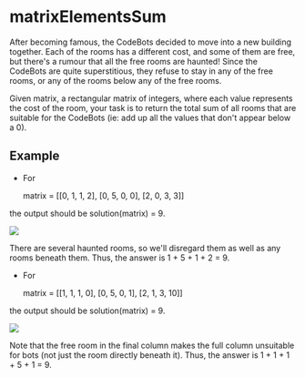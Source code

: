 # matrixElementsSum

After becoming famous, the CodeBots decided to move into a new building together. Each of the rooms has a different cost, and some of them are free, but there's a rumour that all the free rooms are haunted! Since the CodeBots are quite superstitious, they refuse to stay in any of the free rooms, or any of the rooms below any of the free rooms.

Given matrix, a rectangular matrix of integers, where each value represents the cost of the room, your task is to return the total sum of all rooms that are suitable for the CodeBots (ie: add up all the values that don't appear below a 0).

## Example

* For


    matrix = [[0, 1, 1, 2],
              [0, 5, 0, 0],
              [2, 0, 3, 3]]

the output should be solution(matrix) = 9.

![](https://codesignal.s3.amazonaws.com/uploads/1665684423/example1.png)

There are several haunted rooms, so we'll disregard them as well as any rooms beneath them. Thus, the answer is 1 + 5 + 1 + 2 = 9.

* For


    matrix = [[1, 1, 1, 0],
              [0, 5, 0, 1],
              [2, 1, 3, 10]]

the output should be solution(matrix) = 9.

![](https://codesignal.s3.amazonaws.com/uploads/1665684423/example2.png)

Note that the free room in the final column makes the full column unsuitable for bots (not just the room directly beneath it). Thus, the answer is 1 + 1 + 1 + 5 + 1 = 9.